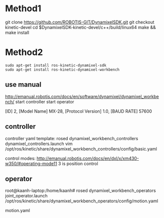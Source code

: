# Method1
git clone https://github.com/ROBOTIS-GIT/DynamixelSDK.git
git checkout kinetic-devel
cd $DynamixelSDK-kinetic-devel/c++/build/linux64
make && make install


# Method2
```
sudo apt-get install ros-kinetic-dynamixel-sdk
sudo apt-get install ros-kinetic-dynamixel-workbench
```

## use manual
http://emanual.robotis.com/docs/en/software/dynamixel/dynamixel_workbench/
start controller
start operator


[ID] 2, [Model Name] MX-28, [Protocol Version] 1.0, [BAUD RATE] 57600

## controller
controller yaml template:
rosed dynamixel_workbench_controllers dynamixel_controllers.launch
vim /opt/ros/kinetic/share/dynamixel_workbench_controllers/config/basic.yaml

control modes:
http://emanual.robotis.com/docs/en/dxl/x/xm430-w350/#operating-mode11
3 is position control

## operator
root@kaanh-laptop:/home/kaanh# rosed dynamixel_workbench_operators joint_operator.launch
/opt/ros/kinetic/share/dynamixel_workbench_operators/config/motion.yaml

motion.yaml